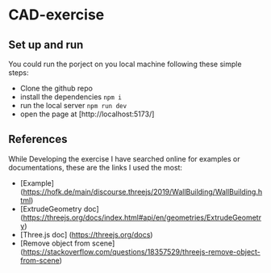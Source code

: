# CAD-exercise
## Set up and run 
You could run the porject on you local machine following these simple steps:
- Clone the github repo
- install the dependencies `npm i`
- run the local server `npm run dev`
- open the page at [http://localhost:5173/]

## References
While Developing the exercise I have searched online for examples or documentations, these are the links I used the most:  
- [Example] (https://hofk.de/main/discourse.threejs/2019/WallBuilding/WallBuilding.html)
- [ExtrudeGeometry doc] (https://threejs.org/docs/index.html#api/en/geometries/ExtrudeGeometry)
- [Three.js doc] (https://threejs.org/docs)
- [Remove object from scene] (https://stackoverflow.com/questions/18357529/threejs-remove-object-from-scene)